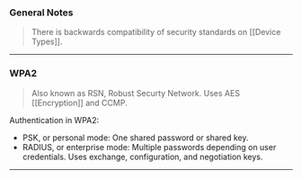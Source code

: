 ### General Notes

> There is backwards compatibility of security standards on [[Device Types]].

---
### WPA2

> Also known as RSN, Robust Securty Network.
> Uses AES [[Encryption]] and CCMP.

Authentication in WPA2:
* PSK, or personal mode: One shared password or shared key.
* RADIUS, or enterprise mode: Multiple passwords depending on user credentials. Uses exchange, configuration, and negotiation keys.

---
